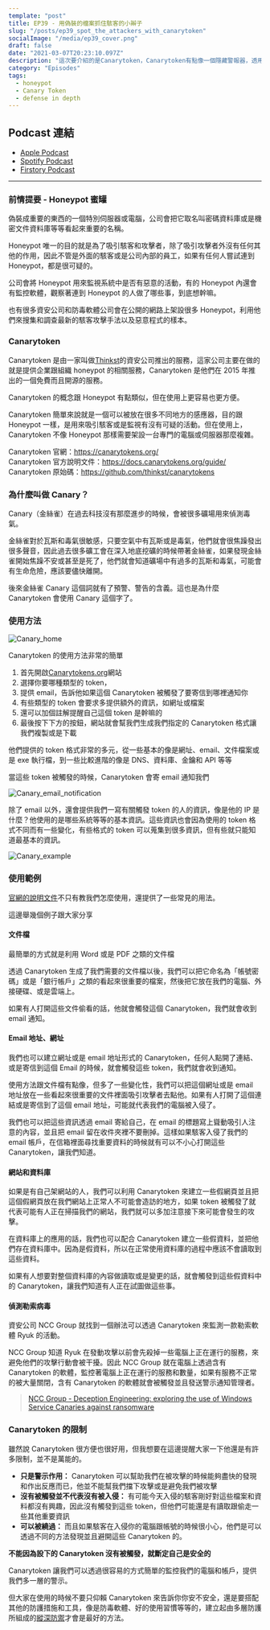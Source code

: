```yaml
---
template: "post"
title: EP39 - 用偽裝的檔案抓住駭客的小辮子
slug: "/posts/ep39_spot_the_attackers_with_canarytoken"
socialImage: "/media/ep39_cover.png"
draft: false
date: "2021-03-07T20:23:10.097Z"
description: "這次要介紹的是Canarytoken，Canarytoken有點像一個隱藏警報器，透用偽裝的文件、Email或網址吸引入侵的駭客，只要不小心在路過的時候觸發，Canarytoken就會像警衛一樣馬上通知我們有可疑的行動要多多注意了"
category: "Episodes"
tags:
  - honeypot
  - Canary Token
  - defense in depth
---
```


## Podcast 連結

- [Apple Podcast](https://podcasts.apple.com/us/podcast/%E8%B3%87%E5%AE%89%E8%A7%A3%E5%A3%93%E7%B8%AE/id1513276667#episodeGuid=cklzlzeg1n2560878vwfamb85)
- [Spotify Podcast](https://open.spotify.com/episode/6Qw32qe9hbJVEL8AS8vDCh?si=e57317889ee64a88)
- [Firstory Podcast](https://open.firstory.me/story/cklzlzeg1n2560878vwfamb85)

---

### 前情提要 - Honeypot 蜜罐

偽裝成重要的東西的一個特別伺服器或電腦，公司會把它取名叫密碼資料庫或是機密文件資料庫等等看起來重要的名稱。

Honeypot 唯一的目的就是為了吸引駭客和攻擊者，除了吸引攻擊者外沒有任何其他的作用，因此不管是外面的駭客或是公司內部的員工，如果有任何人嘗試連到 Honeypot，都是很可疑的。

公司會將 Honeypot 用來監視系統中是否有惡意的活動，有的 Honeypot 內還會有監控軟體，觀察著連到 Honeypot 的人做了哪些事，到底想幹嘛。

也有很多資安公司和防毒軟體公司會在公開的網路上架設很多 Honeypot，利用他們來搜集和調查最新的駭客攻擊手法以及惡意程式的樣本。

### Canarytoken

Canarytoken 是由一家叫做[Thinkst](https://thinkst.com/)的資安公司推出的服務，這家公司主要在做的就是提供企業跟組織 honeypot 的相關服務，Canarytoken 是他們在 2015 年推出的一個免費而且開源的服務。

Canarytoken 的概念跟 Honeypot 有點類似，但在使用上更容易也更方便。

Canarytoken 簡單來說就是一個可以被放在很多不同地方的感應器，目的跟 Honeypot 一樣，是用來吸引駭客或是監視有沒有可疑的活動。但在使用上，Canarytoken 不像 Honeypot 那樣需要架設一台專門的電腦或伺服器那麼複雜。

Canarytoken 官網：<https://canarytokens.org/>  
Canarytoken 官方說明文件：<https://docs.canarytokens.org/guide/>  
Canarytoken 原始碼：<https://github.com/thinkst/canarytokens>

### 為什麼叫做 Canary？

Canary（金絲雀）在過去科技沒有那麼進步的時候，會被很多礦場用來偵測毒氣。

金絲雀對於瓦斯和毒氣很敏感，只要空氣中有瓦斯或是毒氣，他們就會很焦躁發出很多聲音，因此過去很多礦工會在深入地底挖礦的時候帶著金絲雀，如果發現金絲雀開始焦躁不安或甚至是死了，他們就會知道礦場中有過多的瓦斯和毒氣，可能會有生命危險，應該要儘快離開。

後來金絲雀 Canary 這個詞就有了預警、警告的含義。這也是為什麼 Canarytoken 會使用 Canary 這個字了。

### 使用方法

![Canary_home](/media/canary_home.png)

Canarytoken 的使用方法非常的簡單

1. 首先開啟[Canarytokens.org](https://canarytokens.org)網站
2. 選擇你要哪種類型的 token，
3. 提供 email，告訴他如果這個 Canarytoken 被觸發了要寄信到哪裡通知你
4. 有些類型的 token 會要求多提供額外的資訊，如網址或檔案
5. 還可以加個註解提醒自己這個 token 是幹嘛的
6. 最後按下下方的按鈕，網站就會幫我們生成我們指定的 Canarytoken 格式讓我們複製或是下載

他們提供的 token 格式非常的多元，從一些基本的像是網址、email、文件檔案或是 exe 執行檔，到一些比較進階的像是 DNS、資料庫、金鑰和 API 等等

當這些 token 被觸發的時候，Canarytoken 會寄 email 通知我們

![Canary_email_notification](/media/canary_email_notification.jpg)

除了 email 以外，還會提供我們一寫有關觸發 token 的人的資訊，像是他的 IP 是什麼？他使用的是哪些系統等等的基本資訊。這些資訊也會因為使用的 token 格式不同而有一些變化，有些格式的 token 可以蒐集到很多資訊，但有些就只能知道最基本的資訊。

![Canary_example](/media/canary_example.jpg)

### 使用範例

[官網的說明文件](https://docs.canarytokens.org/guide/#what-are-canarytokens)不只有教我們怎麼使用，還提供了一些常見的用法。

這邊舉幾個例子跟大家分享

#### 文件檔

最簡單的方式就是利用 Word 或是 PDF 之類的文件檔

透過 Canarytoken 生成了我們需要的文件檔以後，我們可以把它命名為「帳號密碼」或是「銀行帳戶」之類的看起來很重要的檔案，然後把它放在我們的電腦、外接硬碟、或是雲端上。

如果有人打開這些文件偷看的話，他就會觸發這個 Canarytoken，我們就會收到 email 通知。

#### Email 地址、網址

我們也可以建立網址或是 email 地址形式的 Canarytoken，任何人點開了連結、或是寄信到這個 Email 的時候，就會觸發這些 token，我們就會收到通知。

使用方法跟文件檔有點像，但多了一些變化性，我們可以把這個網址或是 email 地址放在一些看起來很重要的文件裡面吸引攻擊者去點他。如果有人打開了這個連結或是寄信到了這個 email 地址，可能就代表我們的電腦被入侵了。

我們也可以把這些資訊透過 email 寄給自己，在 email 的標題寫上聳動吸引人注意的內容，並且把 email 留在收件夾裡不要刪掉。這樣如果駭客入侵了我們的 email 帳戶，在信箱裡面尋找重要資料的時候就有可以不小心打開這些 Canarytoken，讓我們知道。

#### 網站和資料庫

如果是有自己架網站的人，我們可以利用 Canarytoken 來建立一些假網頁並且把這個假網頁放在我們網站上正常人不可能會造訪的地方，如果 token 被觸發了就代表可能有人正在掃描我們的網站，我們就可以多加注意接下來可能會發生的攻擊。

在資料庫上的應用的話，我們也可以配合 Canarytoken 建立一些假資料，並把他們存在資料庫中。因為是假資料，所以在正常使用資料庫的過程中應該不會讀取到這些資料。

如果有人想要對整個資料庫的內容做讀取或是變更的話，就會觸發到這些假資料中的 Canarytoken，讓我們知道有人正在試圖做這些事。

#### 偵測勒索病毒

資安公司 NCC Group 就找到一個辦法可以透過 Canarytoken 來監測一款勒索軟體 Ryuk 的活動。

NCC Group 知道 Ryuk 在發動攻擊以前會先殺掉一些電腦上正在運行的服務，來避免他們的攻擊行動會被干擾。因此 NCC Group 就在電腦上透過含有 Canarytoken 的軟體，監控著電腦上正在運行的服務和數量，如果有服務不正常的被大量關閉，含有 Canarytoken 的軟體就會被觸發並且發送警示通知管理者。

> [NCC Group - Deception Engineering: exploring the use of Windows Service Canaries against ransomware](https://research.nccgroup.com/2021/03/04/deception-engineering-exploring-the-use-of-windows-service-canaries-against-ransomware/)

### Canarytoken 的限制

雖然說 Canarytoken 很方便也很好用，但我想要在這邊提醒大家一下他還是有許多限制，並不是萬能的。

- **只是警示作用：** Canarytoken 可以幫助我們在被攻擊的時候能夠盡快的發現和作出反應而已，他並不能幫我們擋下攻擊或是避免我們被攻擊
- **沒有被觸發並不代表沒有被入侵：** 有可能今天入侵的駭客剛好對這些檔案和資料都沒有興趣，因此沒有觸發到這些 token，但他們可能還是有讀取跟偷走一些其他重要資訊
- **可以被繞過：** 而且如果駭客在入侵你的電腦跟帳號的時候很小心，他們是可以透過不同的方法發現並且避開這些 Canarytoken 的。

**不能因為設下的 Canarytoken 沒有被觸發，就斷定自己是安全的**

Canarytoken 讓我們可以透過很容易的方式簡單的監控我們的電腦和帳戶，提供我們多一層的警示。

但大家在使用的時候不要只仰賴 Canarytoken 來告訴你你安不安全，還是要搭配其他的防護措施和工具，像是防毒軟體、好的使用習慣等等的，建立起由多層防護所組成的[縱深防禦](/posts/ep7-computer-habits-that-shouldnt-be-contempted#兩個重要觀念)才會是最好的方法。
